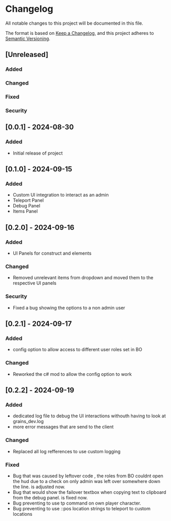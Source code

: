 # Changelog

All notable changes to this project will be documented in this file.

The format is based on [Keep a Changelog](https://keepachangelog.com/en/1.0.0/), and this project adheres to [Semantic Versioning](https://semver.org/spec/v2.0.0.html).

## [Unreleased]

### Added

### Changed


### Fixed

### Security

## [0.0.1] - 2024-08-30
### Added
- Initial release of project


## [0.1.0] - 2024-09-15
### Added
- Custom UI integration to interact as an admin
- Teleport Panel
- Debug Panel
- Items Panel

## [0.2.0] - 2024-09-16
### Added
- UI Panels for construct and elements

### Changed
- Removed unrelevant items from dropdown and moved them to the respective UI panels

### Security
- Fixed a bug showing the options to a non admin user


## [0.2.1] - 2024-09-17

### Added
- config option to allow access to different user roles set in BO

### Changed
- Reworked the c# mod to allow the config option to work

## [0.2.2] - 2024-09-19

### Added
- dedicated log file to debug the UI interactions withouth having to look at grains_dev.log
- more error messages that are send to the client

### Changed
- Replaced all log refferences to use custom logging

### Fixed
- Bug that was caused by leftover code , the roles from BO couldnt open the hud due to a check on only admin was left over somewhere down the line. is adjusted now.
- Bug that would show the failover textbox when copying text to clipboard from the debug panel. is fixed now.
- Bug preventing to use tp command on own player character. 
- Bug preventing to use ::pos location strings to teleport to custom locations
